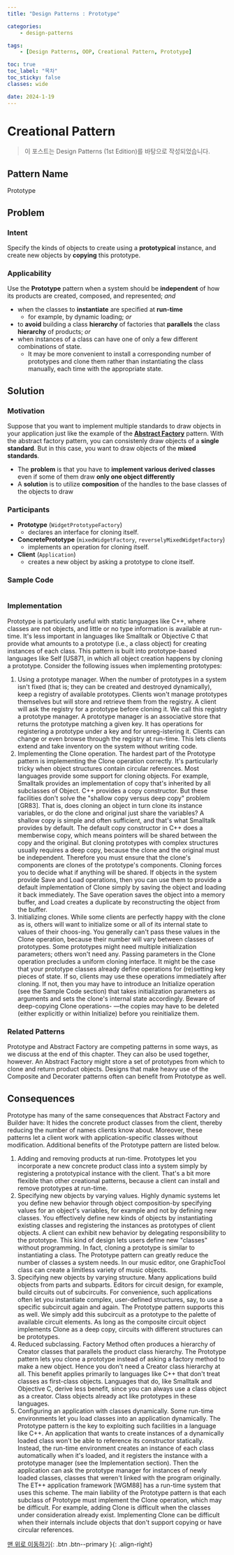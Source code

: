```yaml
---
title: "Design Patterns : Prototype"

categories:
    - design-patterns

tags:
    - [Design Patterns, OOP, Creational Pattern, Prototype]

toc: true
toc_label: "목차"
toc_sticky: false
classes: wide

date: 2024-1-19
---
```


# Creational Pattern

> 이 포스트는 Design Patterns (1st Edition)를 바탕으로 작성되었습니다.

## Pattern Name
Prototype


## Problem

### Intent
Specify the kinds of objects to create using a **prototypical** instance, and create new objects by **copying** this prototype.

### Applicability
Use the **Prototype** pattern when a system should be **independent** of how its products are created, composed, and represented; *and*
- when the classes to **instantiate** are specified at **run-time**
    * for example, by dynamic loading; *or*
- to **avoid** building a class **hierarchy** of factories that **parallels** the class **hierarchy** of products; *or*
- when instances of a class can have one of only a few different combinations of state.
    * It may be more convenient to install a corresponding number of prototypes and clone them rather than instantiating the class manually, each time with the appropriate state.


## Solution

### Motivation
Suppose that you want to implement multiple standards to draw objects in your application just like the example of the [**Abstract Factory**](https://sadoe3.github.io/design-patterns/patterns-AbstractFactory/) pattern. With the abstract factory pattern, you can consistenly draw objects of a **single standard**. But in this case, you want to draw objects of the **mixed standards**.
- The **problem** is that you have to **implement various derived classes** even if some of them draw **only one object differently**
- A **solution** is to utilize **composition** of the handles to the base classes of the objects to draw

### Participants
- **Prototype** (`WidgetPrototypeFactory`)
    * declares an interface for cloning itself.
- **ConcretePrototype** (`mixedWidgetFactory`, `reverselyMixedWidgetFactory`)
    * implements an operation for cloning itself.
- **Client** (`Application`)
    * creates a new object by asking a prototype to clone itself.

### Sample Code
```c++

```

### Implementation
Prototype is particularly useful with static languages like C++, where classes are not objects, and little or no type information is available at run-time. It's less important in languages like Smalltalk or Objective C that provide what amounts to a prototype (i.e., a class object) for creating instances of each class. This pattern is built into prototype-based languages like Self [US871, in which all object creation happens by cloning a prototype.
Consider the following issues when implementing prototypes:
1. Using a prototype manager. When the number of prototypes in a system isn't fixed (that is; they can be created and destroyed dynamically), keep a registry of available prototypes. Clients won't manage prototypes themselves but will store and retrieve them from the registry. A client will ask the registry for a prototype before cloning it. We call this registry a prototype manager.
A prototype manager is an associative store that returns the prototype matching a given key. It has operations for registering a prototype under a key and for unreg-istering it. Clients can change or even browse through the registry at run-time.
This lets clients extend and take inventory on the system without writing code.
2. Implementing the Clone operation. The hardest part of the Prototype pattern is implementing the Clone operation correctly. It's particularly tricky when object structures contain circular references.
Most languages provide some support for cloning objects. For example, Smalltalk provides an implementation of copy that's inherited by all subclasses of Object.
C++ provides a copy constructor. But these facilities don't solve the "shallow copy versus deep copy" problem [GR83]. That is, does cloning an object in turn clone its instance variables, or do the clone and original just share the variables?
A shallow copy is simple and often sufficient, and that's what Smalltalk provides by default. The default copy constructor in C++ does a memberwise copy, which means pointers will be shared between the copy and the original. But cloning prototypes with complex structures usually requires a deep copy, because the clone and the original must be independent. Therefore you must ensure that the clone's components are clones of the prototype's components. Cloning forces you to decide what if anything will be shared.
If objects in the system provide Save and Load operations, then you can use them to provide a default implementation of Clone simply by saving the object and loading it back immediately. The Save operation saves the object into a memory buffer, and Load creates a duplicate by reconstructing the object from the buffer.
3. Initializing clones. While some clients are perfectly happy with the clone as is, others will want to initialize some or all of its internal state to values of their choos-ing. You generally can't pass these values in the Clone operation, because their number will vary between classes of prototypes. Some prototypes might need multiple initialization parameters; others won't need any. Passing parameters in the Clone operation precludes a uniform cloning interface.
It might be the case that your prototype classes already define operations for (re)setting key pieces of state. If so, clients may use these operations immediately after cloning. If not, then you may have to introduce an Initialize operation (see the Sample Code section) that takes initialization parameters as arguments and sets the clone's internal state accordingly. Beware of deep-copying Clone operations-
—the copies may have to be deleted (either explicitly or within
Initialize) before you reinitialize them.

### Related Patterns
Prototype and Abstract Factory are competing patterns in some ways, as we discuss at the end of this chapter. They can also be used together, however. An Abstract Factory might store a set of prototypes from which to clone and return product objects.
Designs that make heavy use of the Composite and Decorater patterns often can benefit from Prototype as well.


## Consequences
Prototype has many of the same consequences that Abstract Factory and Builder have:
It hides the concrete product classes from the client, thereby reducing the number of names clients know about. Moreover, these patterns let a client work with application-specific classes without modification.
Additional benefits of the Prototype pattern are listed below.
1. Adding and removing products at run-time. Prototypes let you incorporate a new concrete product class into a system simply by registering a prototypical instance with the client. That's a bit more flexible than other creational patterns, because a client can install and remove prototypes at run-time.
2. Specifying new objects by varying values. Highly dynamic systems let you define new behavior through object composition-by specifying values for an object's variables, for example and not by defining new classes. You effectively define new kinds of objects by instantiating existing classes and registering the instances as prototypes of client objects. A client can exhibit new behavior by delegating responsibility to the prototype.
This kind of design lets users define new "classes" without programming. In fact, cloning a prototype is similar to instantiating a class. The Prototype pattern can greatly reduce the number of classes a system needs. In our music editor, one GraphicTool class can create a limitless variety of music objects.
3. Specifying new objects by varying structure. Many applications build objects from parts and subparts. Editors for circuit design, for example, build circuits out of subcircuits. For convenience, such applications often let you instantiate complex, user-defined structures, say, to use a specific subcircuit again and again.
The Prototype pattern supports this as well. We simply add this subcircuit as a prototype to the palette of available circuit elements. As long as the composite circuit object implements Clone as a deep copy, circuits with different structures can be prototypes.
4. Reduced subclassing. Factory Method often produces a hierarchy of Creator classes that parallels the product class hierarchy. The Prototype pattern lets you clone a prototype instead of asking a factory method to make a new object. Hence you don't need a Creator class hierarchy at all. This benefit applies primarily to languages like C++ that don't treat classes as first-class objects. Languages that do, like Smalltalk and Objective C, derive less benefit, since you can always use a class object as a creator. Class objects already act like prototypes in these languages.
5. Configuring an application with classes dynamically. Some run-time environments let you load classes into an application dynamically. The Prototype pattern is the key to exploiting such facilities in a language like C++.
An application that wants to create instances of a dynamically loaded class won't be able to reference its constructor statically. Instead, the run-time environment creates an instance of each class automatically when it's loaded, and it registers the instance with a prototype manager (see the Implementation section). Then the application can ask the prototype manager for instances of newly loaded classes, classes that weren't linked with the program originally. The ET++ application framework [WGM88] has a run-time system that uses this scheme.
The main liability of the Prototype pattern is that each subclass of Prototype must implement the Clone operation, which may be difficult. For example, adding Clone is difficult when the classes under consideration already exist. Implementing Clone can be difficult when their internals include objects that don't support copying or have circular references.


[맨 위로 이동하기](#){: .btn .btn--primary }{: .align-right}